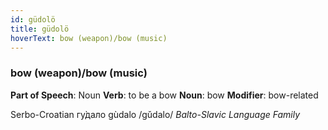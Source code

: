 ```yaml
---
id: güdolö
title: güdolö
hoverText: bow (weapon)/bow (music)
---
```


### bow (weapon)/bow (music)

**Part of Speech**: Noun
**Verb**: to be a bow
**Noun**: bow
**Modifier**: bow-related

Serbo-Croatian гу̀дало gùdalo /ɡǔdalo/
*Balto-Slavic Language Family*